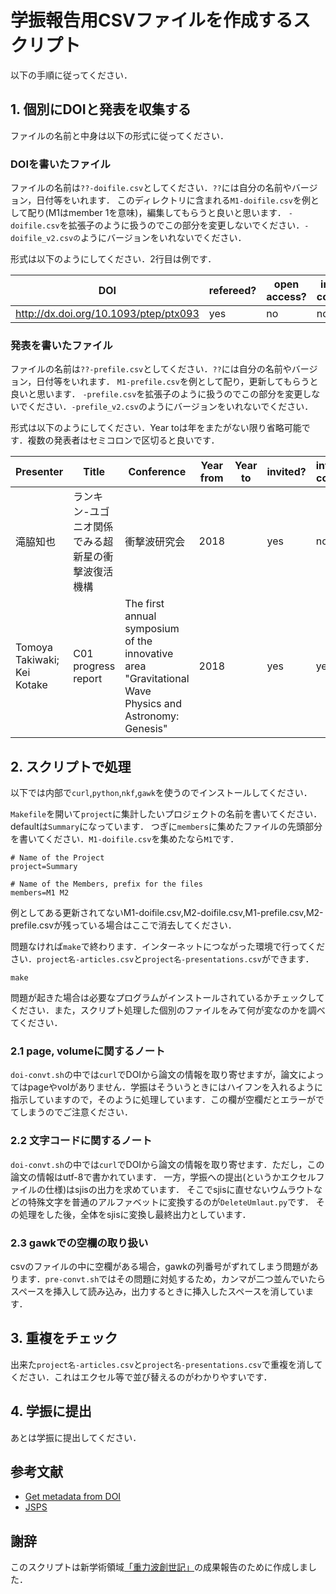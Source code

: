 # 学振報告用CSVファイルを作成するスクリプト

以下の手順に従ってください．

## 1. 個別にDOIと発表を収集する

ファイルの名前と中身は以下の形式に従ってください．

### DOIを書いたファイル

ファイルの名前は`??-doifile.csv`としてください．`??`には自分の名前やバージョン，日付等をいれます．
このディレクトリに含まれる`M1-doifile.csv`を例として配り(M1はmember 1を意味)，編集してもらうと良いと思います．
`-doifile.csv`を拡張子のように扱うのでこの部分を変更しないでください．`-doifile_v2.csvの`ようにバージョンをいれないでください．

形式は以下のようにしてください．2行目は例です．

|DOI	|refereed?|open access?|international collaboration?|comment|
|----|----|----|----|----|
|http://dx.doi.org/10.1093/ptep/ptx093|yes|no|no|Nakano2017|


### 発表を書いたファイル
ファイルの名前は`??-prefile.csv`としてください．`??`には自分の名前やバージョン，日付等をいれます．
`M1-prefile.csv`を例として配り，更新してもらうと良いと思います．
`-prefile.csv`を拡張子のように扱うのでこの部分を変更しないでください．`-prefile_v2.csv`のようにバージョンをいれないでください．

形式は以下のようにしてください．Year toは年をまたがない限り省略可能です．複数の発表者はセミコロンで区切ると良いです．

|Presenter|Title|Conference|Year from|Year to|invited?|international conference?|
|----|----|----|----|----|----|----|
|滝脇知也|ランキン-ユゴニオ関係でみる超新星の衝撃波復活機構|衝撃波研究会|2018| |yes|no|
|Tomoya Takiwaki;  Kei Kotake|C01 progress report|The first annual symposium of the innovative area "Gravitational Wave Physics and Astronomy: Genesis"	|2018|	|yes|	yes|


## 2. スクリプトで処理

以下では内部で`curl`,`python`,`nkf`,`gawk`を使うのでインストールしてください．

`Makefile`を開いて`project`に集計したいプロジェクトの名前を書いてください．defaultは`Summary`になっています．
つぎに`members`に集めたファイルの先頭部分を書いてください．`M1-doifile.csv`を集めたなら`M1`です．

	
	# Name of the Project
	project=Summary
	
	# Name of the Members, prefix for the files
	members=M1 M2
	

例としてある更新されてないM1-doifile.csv,M2-doifile.csv,M1-prefile.csv,M2-prefile.csvが残っている場合はここで消去してください．

問題なければ`make`で終わります．インターネットにつながった環境で行ってください．`project名-articles.csv`と`project名-presentations.csv`ができます．

	make


問題が起きた場合は必要なプログラムがインストールされているかチェックしてください．また，スクリプト処理した個別のファイルをみて何が変なのかを調べてください．

### 2.1 page, volumeに関するノート

`doi-convt.sh`の中では`curl`でDOIから論文の情報を取り寄せますが，論文によってはpageやvolがありません．学振はそういうときにはハイフンを入れるように指示していますので，そのように処理しています．この欄が空欄だとエラーがでてしまうのでご注意ください．

### 2.2 文字コードに関するノート

`doi-convt.sh`の中では`curl`でDOIから論文の情報を取り寄せます．ただし，この論文の情報はutf-8で書かれています．
一方，学振への提出(というかエクセルファイルの仕様)はsjisの出力を求めています．
そこでsjisに直せないウムラウトなどの特殊文字を普通のアルファベットに変換するのが`DeleteUmlaut.py`です．
その処理をした後，全体をsjisに変換し最終出力としています．

### 2.3 gawkでの空欄の取り扱い

csvのファイルの中に空欄がある場合，gawkの列番号がずれてしまう問題があります．`pre-convt.sh`ではその問題に対処するため，カンマが二つ並んでいたらスペースを挿入して読み込み，出力するときに挿入したスペースを消しています．

## 3. 重複をチェック

出来た`project名-articles.csv`と`project名-presentations.csv`で重複を消してください．これはエクセル等で並び替えるのがわかりやすいです．

## 4. 学振に提出

あとは学振に提出してください．

## 参考文献

- [Get metadata from DOI](https://stackoverflow.com/questions/10507049/get-metadata-from-doi)
- [JSPS](https://www-shinsei.jsps.go.jp/kaken/topkakenhi/download-ka.html#tebiki3)

## 謝辞

このスクリプトは新学術領域[「重力波創世記」](https://gw-genesis.scphys.kyoto-u.ac.jp/)の成果報告のために作成しました．
